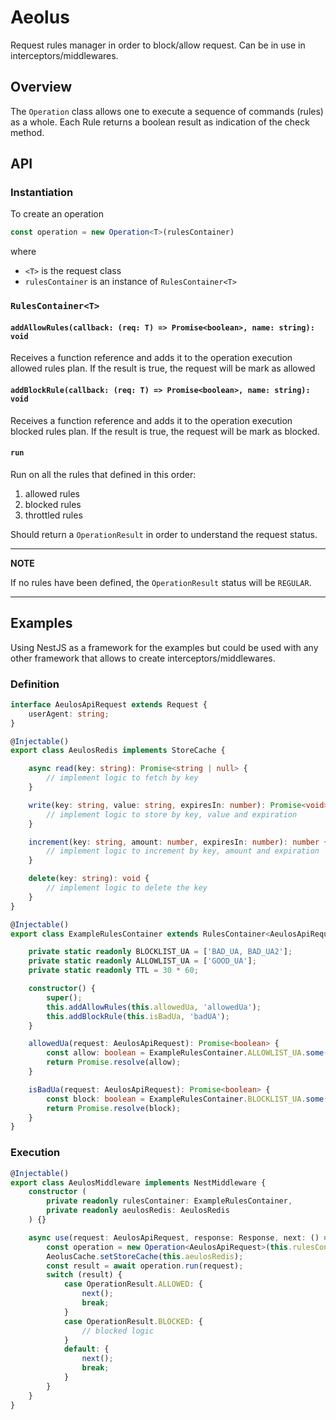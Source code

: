 # Aeolus
Request rules manager in order to block/allow request. Can be in use in interceptors/middlewares.

## Overview
The `Operation` class allows one to execute a sequence of commands (rules) as a whole.
Each Rule returns a boolean result as indication of the check method.

## API
### Instantiation
To create an operation
```typescript
const operation = new Operation<T>(rulesContainer)
```
where 
* `<T>` is the request class
* `rulesContainer` is an instance of `RulesContainer<T>` 


### `RulesContainer<T>`
#### `addAllowRules(callback: (req: T) => Promise<boolean>, name: string): void`
Receives a function reference and adds it to the operation execution allowed rules plan.
If the result is true, the request will be mark as allowed

#### `addBlockRule(callback: (req: T) => Promise<boolean>, name: string): void`
Receives a function reference and adds it to the operation execution blocked rules plan.
If the result is true, the request will be mark as blocked.


#### `run`
Run on all the rules that defined in this order:
1) allowed rules  
1) blocked rules  
2) throttled rules  

Should return a `OperationResult` in order to understand the request status.

---
**NOTE**

If no rules have been defined, the `OperationResult` status will be `REGULAR`.

---

## Examples
Using NestJS as a framework for the examples but could be used with any other framework that allows to create interceptors/middlewares.
### Definition
```typescript
interface AeulosApiRequest extends Request {
    userAgent: string;
}
```

```typescript
@Injectable()
export class AeulosRedis implements StoreCache {

    async read(key: string): Promise<string | null> {
        // implement logic to fetch by key
    }

    write(key: string, value: string, expiresIn: number): Promise<void> {
        // implement logic to store by key, value and expiration
    }

    increment(key: string, amount: number, expiresIn: number): number {
        // implement logic to increment by key, amount and expiration
    }

    delete(key: string): void {
        // implement logic to delete the key
    }
}
```

```typescript
@Injectable()
export class ExampleRulesContainer extends RulesContainer<AeulosApiRequest> {

    private static readonly BLOCKLIST_UA = ['BAD_UA, BAD_UA2'];
    private static readonly ALLOWLIST_UA = ['GOOD_UA'];
    private static readonly TTL = 30 * 60;

    constructor() {
        super();
        this.addAllowRules(this.allowedUa, 'allowedUa');
        this.addBlockRule(this.isBadUa, 'badUA');
    }

    allowedUa(request: AeulosApiRequest): Promise<boolean> {
        const allow: boolean = ExampleRulesContainer.ALLOWLIST_UA.some(element => request.userAgent === element);
        return Promise.resolve(allow);
    }

    isBadUa(request: AeulosApiRequest): Promise<boolean> {
        const block: boolean = ExampleRulesContainer.BLOCKLIST_UA.some(element => request.userAgent.includes(element));
        return Promise.resolve(block);
    }
}
```

### Execution
```typescript
@Injectable()
export class AeulosMiddleware implements NestMiddleware {
    constructor (
        private readonly rulesContainer: ExampleRulesContainer,
        private readonly aeulosRedis: AeulosRedis
    ) {}

    async use(request: AeulosApiRequest, response: Response, next: () => void) {
        const operation = new Operation<AeulosApiRequest>(this.rulesContainer);
        AeolusCache.setStoreCache(this.aeulosRedis);
        const result = await operation.run(request);
        switch (result) {
            case OperationResult.ALLOWED: {
                next();
                break;
            }
            case OperationResult.BLOCKED: {
                // blocked logic
            }
            default: {
                next();
                break;
            }
        }
    }
}
```
